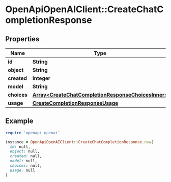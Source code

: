 # OpenApiOpenAIClient::CreateChatCompletionResponse

## Properties

| Name | Type | Description | Notes |
| ---- | ---- | ----------- | ----- |
| **id** | **String** |  |  |
| **object** | **String** |  |  |
| **created** | **Integer** |  |  |
| **model** | **String** |  |  |
| **choices** | [**Array&lt;CreateChatCompletionResponseChoicesInner&gt;**](CreateChatCompletionResponseChoicesInner.md) |  |  |
| **usage** | [**CreateCompletionResponseUsage**](CreateCompletionResponseUsage.md) |  | [optional] |

## Example

```ruby
require 'openapi_openai'

instance = OpenApiOpenAIClient::CreateChatCompletionResponse.new(
  id: null,
  object: null,
  created: null,
  model: null,
  choices: null,
  usage: null
)
```

